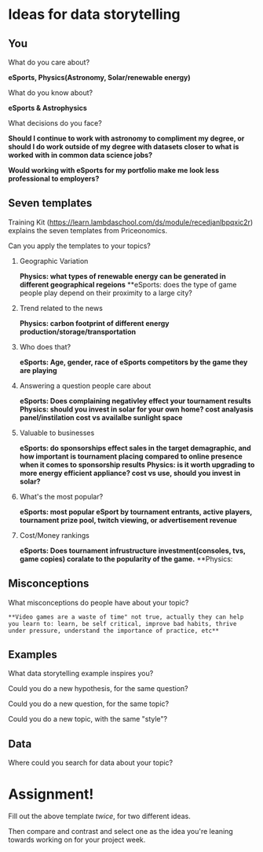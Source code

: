 # Ideas for data storytelling

## You

What do you care about?

**eSports, Physics(Astronomy, Solar/renewable energy)**

What do you know about?

**eSports & Astrophysics**

What decisions do you face?

**Should I continue to work with astronomy to compliment my degree, or should I do work outside of my degree with datasets closer to what is worked with in common data science jobs?**

**Would working with eSports for my portfolio make me look less professional to employers?**

## Seven templates

Training Kit (https://learn.lambdaschool.com/ds/module/recedjanlbpqxic2r) explains the seven templates from Priceonomics.

Can you apply the templates to your topics? 

1. Geographic Variation

    **Physics: what types of renewable energy can be generated in different geographical regeions**
    **eSports: does the type of game people play depend on their proximity to a large city?
2. Trend related to the news

    **Physics: carbon footprint of different energy production/storage/transportation**

3. Who does that?

    **eSports: Age, gender, race of eSports competitors by the game they are playing**

4. Answering a question people care about

    **eSports: Does complaining negativley effect your tournament results**
    **Physics: should you invest in solar for your own home? cost analyasis panel/instilation cost vs availalbe sunlight space**

5. Valuable to businesses

    **eSports: do sponsorships effect sales in the target demagraphic, and how important is tournament placing compared to          online presence when it comes to sponsorship results**
    **Physics: is it worth upgrading to more energy efficient appliance? cost vs use, should you invest in solar?**

6. What's the most popular?

    **eSports: most popular eSport by tournament entrants, active players, tournament prize pool, twitch viewing, or advertisement revenue**

7. Cost/Money rankings

    **eSports: Does tournament infrustructure investment(consoles, tvs, game copies) coralate to the popularity of the game.**
    **Physics: 

## Misconceptions

What misconceptions do people have about your topic?

    **Video games are a waste of time" not true, actually they can help you learn to: learn, be self critical, improve bad habits, thrive under pressure, understand the importance of practice, etc**

## Examples

What data storytelling example inspires you?


Could you do a new hypothesis, for the same question?


Could you do a new question, for the same topic?


Could you do a new topic, with the same "style"?


## Data

Where could you search for data about your topic?


# Assignment!

Fill out the above template *twice*, for two different ideas.

Then compare and contrast and select one as the idea you're leaning towards
working on for your project week.
